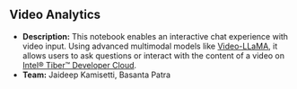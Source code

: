 ## Video Analytics

- **Description:** This notebook enables an interactive chat experience with video input. Using advanced multimodal models like [Video-LLaMA](https://github.com/DAMO-NLP-SG/Video-LLaMA), it allows users to ask questions or interact with the content of a video on [Intel® Tiber™ Developer Cloud](https://www.intel.com/content/www/us/en/developer/tools/devcloud/services.html).
- **Team:** Jaideep Kamisetti, Basanta Patra
